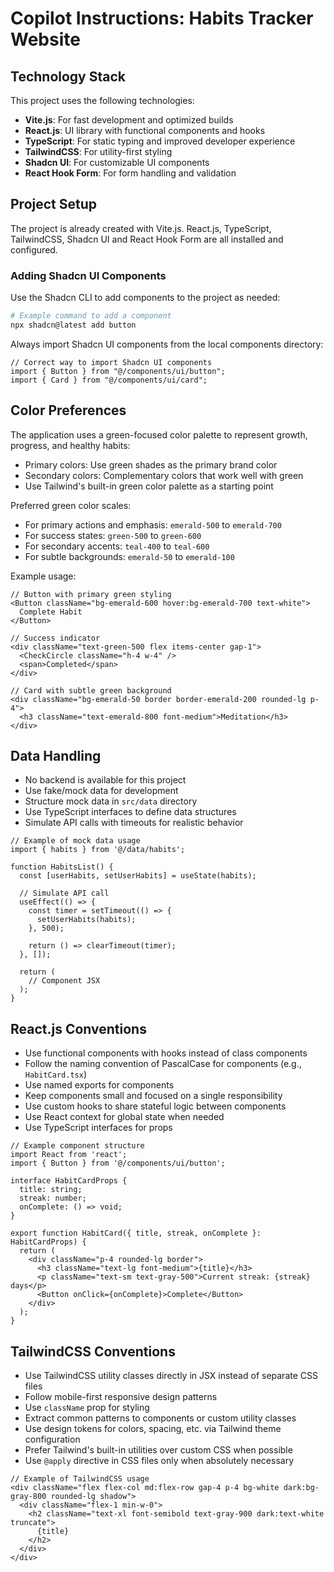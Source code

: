 # Copilot Instructions: Habits Tracker Website

## Technology Stack

This project uses the following technologies:

- **Vite.js**: For fast development and optimized builds
- **React.js**: UI library with functional components and hooks
- **TypeScript**: For static typing and improved developer experience
- **TailwindCSS**: For utility-first styling
- **Shadcn UI**: For customizable UI components
- **React Hook Form**: For form handling and validation

## Project Setup

The project is already created with Vite.js. React.js, TypeScript, TailwindCSS, Shadcn UI and React Hook Form are all installed and configured.

### Adding Shadcn UI Components

Use the Shadcn CLI to add components to the project as needed:

```bash
# Example command to add a component
npx shadcn@latest add button
```

Always import Shadcn UI components from the local components directory:

```tsx
// Correct way to import Shadcn UI components
import { Button } from "@/components/ui/button";
import { Card } from "@/components/ui/card";
```

## Color Preferences

The application uses a green-focused color palette to represent growth, progress, and healthy habits:

- Primary colors: Use green shades as the primary brand color
- Secondary colors: Complementary colors that work well with green
- Use Tailwind's built-in green color palette as a starting point

Preferred green color scales:
- For primary actions and emphasis: `emerald-500` to `emerald-700`
- For success states: `green-500` to `green-600`
- For secondary accents: `teal-400` to `teal-600`
- For subtle backgrounds: `emerald-50` to `emerald-100`

Example usage:

```tsx
// Button with primary green styling
<Button className="bg-emerald-600 hover:bg-emerald-700 text-white">
  Complete Habit
</Button>

// Success indicator
<div className="text-green-500 flex items-center gap-1">
  <CheckCircle className="h-4 w-4" />
  <span>Completed</span>
</div>

// Card with subtle green background
<div className="bg-emerald-50 border border-emerald-200 rounded-lg p-4">
  <h3 className="text-emerald-800 font-medium">Meditation</h3>
</div>
```

## Data Handling

- No backend is available for this project
- Use fake/mock data for development
- Structure mock data in `src/data` directory
- Use TypeScript interfaces to define data structures
- Simulate API calls with timeouts for realistic behavior

```tsx
// Example of mock data usage
import { habits } from '@/data/habits';

function HabitsList() {
  const [userHabits, setUserHabits] = useState(habits);
  
  // Simulate API call
  useEffect(() => {
    const timer = setTimeout(() => {
      setUserHabits(habits);
    }, 500);
    
    return () => clearTimeout(timer);
  }, []);
  
  return (
    // Component JSX
  );
}
```

## React.js Conventions

- Use functional components with hooks instead of class components
- Follow the naming convention of PascalCase for components (e.g., `HabitCard.tsx`)
- Use named exports for components
- Keep components small and focused on a single responsibility
- Use custom hooks to share stateful logic between components
- Use React context for global state when needed
- Use TypeScript interfaces for props

```tsx
// Example component structure
import React from 'react';
import { Button } from '@/components/ui/button';

interface HabitCardProps {
  title: string;
  streak: number;
  onComplete: () => void;
}

export function HabitCard({ title, streak, onComplete }: HabitCardProps) {
  return (
    <div className="p-4 rounded-lg border">
      <h3 className="text-lg font-medium">{title}</h3>
      <p className="text-sm text-gray-500">Current streak: {streak} days</p>
      <Button onClick={onComplete}>Complete</Button>
    </div>
  );
}
```

## TailwindCSS Conventions

- Use TailwindCSS utility classes directly in JSX instead of separate CSS files
- Follow mobile-first responsive design patterns
- Use `className` prop for styling
- Extract common patterns to components or custom utility classes
- Use design tokens for colors, spacing, etc. via Tailwind theme configuration
- Prefer Tailwind's built-in utilities over custom CSS when possible
- Use `@apply` directive in CSS files only when absolutely necessary

```tsx
// Example of TailwindCSS usage
<div className="flex flex-col md:flex-row gap-4 p-4 bg-white dark:bg-gray-800 rounded-lg shadow">
  <div className="flex-1 min-w-0">
    <h2 className="text-xl font-semibold text-gray-900 dark:text-white truncate">
      {title}
    </h2>
  </div>
</div>
```
